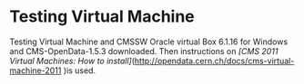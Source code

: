 # Testing Virtual Machine
Testing Virtual Machine and CMSSW 
Oracle virtual Box 6.1.16 for Windows and CMS-OpenData-1.5.3 downloaded. Then instructions on *[CMS 2011 Virtual Machines: How to install]*(http://opendata.cern.ch/docs/cms-virtual-machine-2011 )is used. 
